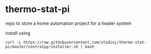 # thermo-stat-pi
repo to store a home automation project for a heater system


install using

    curl -L https://raw.githubusercontent.com/studioj/thermo-stat-pi/master/centralpy/installer.sh | bash